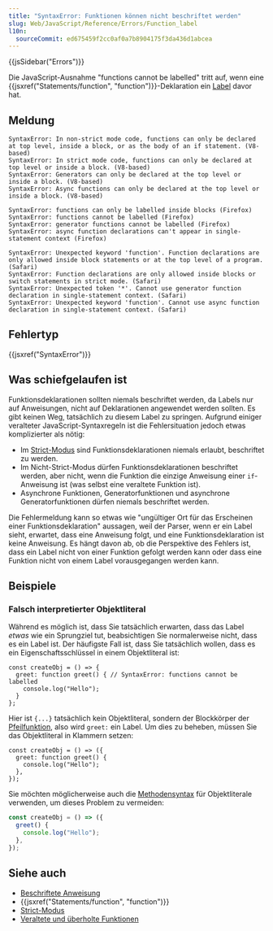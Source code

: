 ```yaml
---
title: "SyntaxError: Funktionen können nicht beschriftet werden"
slug: Web/JavaScript/Reference/Errors/Function_label
l10n:
  sourceCommit: ed675459f2cc0af0a7b8904175f3da436d1abcea
---
```


{{jsSidebar("Errors")}}

Die JavaScript-Ausnahme "functions cannot be labelled" tritt auf, wenn eine {{jsxref("Statements/function", "function")}}-Deklaration ein [Label](/de/docs/Web/JavaScript/Reference/Statements/label) davor hat.

## Meldung

```plain
SyntaxError: In non-strict mode code, functions can only be declared at top level, inside a block, or as the body of an if statement. (V8-based)
SyntaxError: In strict mode code, functions can only be declared at top level or inside a block. (V8-based)
SyntaxError: Generators can only be declared at the top level or inside a block. (V8-based)
SyntaxError: Async functions can only be declared at the top level or inside a block. (V8-based)

SyntaxError: functions can only be labelled inside blocks (Firefox)
SyntaxError: functions cannot be labelled (Firefox)
SyntaxError: generator functions cannot be labelled (Firefox)
SyntaxError: async function declarations can't appear in single-statement context (Firefox)

SyntaxError: Unexpected keyword 'function'. Function declarations are only allowed inside block statements or at the top level of a program. (Safari)
SyntaxError: Function declarations are only allowed inside blocks or switch statements in strict mode. (Safari)
SyntaxError: Unexpected token '*'. Cannot use generator function declaration in single-statement context. (Safari)
SyntaxError: Unexpected keyword 'function'. Cannot use async function declaration in single-statement context. (Safari)
```

## Fehlertyp

{{jsxref("SyntaxError")}}

## Was schiefgelaufen ist

Funktionsdeklarationen sollten niemals beschriftet werden, da Labels nur auf Anweisungen, nicht auf Deklarationen angewendet werden sollten. Es gibt keinen Weg, tatsächlich zu diesem Label zu springen. Aufgrund einiger veralteter JavaScript-Syntaxregeln ist die Fehlersituation jedoch etwas komplizierter als nötig:

- Im [Strict-Modus](/de/docs/Web/JavaScript/Reference/Strict_mode) sind Funktionsdeklarationen niemals erlaubt, beschriftet zu werden.
- Im Nicht-Strict-Modus dürfen Funktionsdeklarationen beschriftet werden, aber nicht, wenn die Funktion die einzige Anweisung einer `if`-Anweisung ist (was selbst eine veraltete Funktion ist).
- Asynchrone Funktionen, Generatorfunktionen und asynchrone Generatorfunktionen dürfen niemals beschriftet werden.

Die Fehlermeldung kann so etwas wie "ungültiger Ort für das Erscheinen einer Funktionsdeklaration" aussagen, weil der Parser, wenn er ein Label sieht, erwartet, dass eine Anweisung folgt, und eine Funktionsdeklaration ist keine Anweisung. Es hängt davon ab, ob die Perspektive des Fehlers ist, dass ein Label nicht von einer Funktion gefolgt werden kann oder dass eine Funktion nicht von einem Label vorausgegangen werden kann.

## Beispiele

### Falsch interpretierter Objektliteral

Während es möglich ist, dass Sie tatsächlich erwarten, dass das Label _etwas_ wie ein Sprungziel tut, beabsichtigen Sie normalerweise nicht, dass es ein Label ist. Der häufigste Fall ist, dass Sie tatsächlich wollen, dass es ein Eigenschaftsschlüssel in einem Objektliteral ist:

```js-nolint example-bad
const createObj = () => {
  greet: function greet() { // SyntaxError: functions cannot be labelled
    console.log("Hello");
  }
};
```

Hier ist `{...}` tatsächlich kein Objektliteral, sondern der Blockkörper der [Pfeilfunktion](/de/docs/Web/JavaScript/Reference/Functions/Arrow_functions), also wird `greet:` ein Label. Um dies zu beheben, müssen Sie das Objektliteral in Klammern setzen:

```js-nolint example-good
const createObj = () => ({
  greet: function greet() {
    console.log("Hello");
  },
});
```

Sie möchten möglicherweise auch die [Methodensyntax](/de/docs/Web/JavaScript/Reference/Functions/Method_definitions) für Objektliterale verwenden, um dieses Problem zu vermeiden:

```js example-good
const createObj = () => ({
  greet() {
    console.log("Hello");
  },
});
```

## Siehe auch

- [Beschriftete Anweisung](/de/docs/Web/JavaScript/Reference/Statements/label)
- {{jsxref("Statements/function", "function")}}
- [Strict-Modus](/de/docs/Web/JavaScript/Reference/Strict_mode)
- [Veraltete und überholte Funktionen](/de/docs/Web/JavaScript/Reference/Deprecated_and_obsolete_features)
